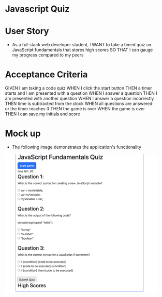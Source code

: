 # Javascript Quiz

# User Story

* As a full stack web developer student, I WANT to take a timed quiz on JavaScript fundamentals that stores high scores
SO THAT I can gauge my progress compared to my peers


# Acceptance Criteria

GIVEN I am taking a code quiz
WHEN I click the start button
THEN a timer starts and I am presented with a question
WHEN I answer a question
THEN I am presented with another question
WHEN I answer a question incorrectly
THEN time is subtracted from the clock
WHEN all questions are answered or the timer reaches 0
THEN the game is over
WHEN the game is over
THEN I can save my initials and score

# Mock up

* The following image demonstrates the application's functionality

![the webpage layout features multiple questions on Javascript](application-mock-up.png)